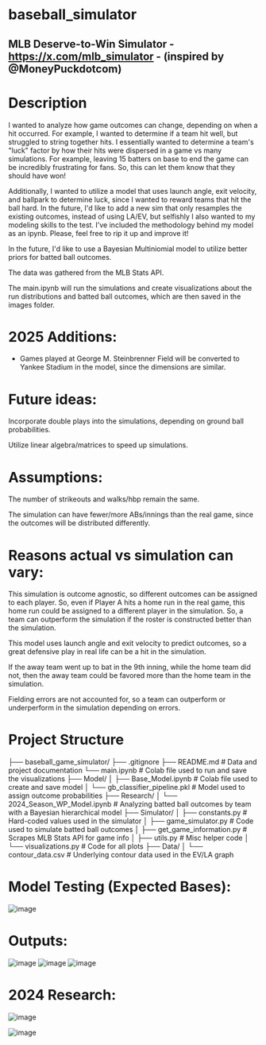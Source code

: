 # baseball_simulator
## MLB Deserve-to-Win Simulator - https://x.com/mlb_simulator - (inspired by @MoneyPuckdotcom)

# Description

I wanted to analyze how game outcomes can change, depending on when a hit occurred. For example, I wanted to determine if a team hit well, but struggled to string together hits. I essentially wanted to determine a team's "luck" factor by how their hits were dispersed in a game vs many simulations. For example, leaving 15 batters on base to end the game can be incredibly frustrating for fans. So, this can let them know that they should have won!

Additionally, I wanted to utilize a model that uses launch angle, exit velocity, and ballpark to determine luck, since I wanted to reward teams that hit the ball hard. In the future, I'd like to add a new sim that only resamples the existing outcomes, instead of using LA/EV, but selfishly I also wanted to my modeling skills to the test. I've included the methodology behind my model as an ipynb. Please, feel free to rip it up and improve it!

In the future, I'd like to use a Bayesian Multiniomial model to utilize better priors for batted ball outcomes.

The data was gathered from the MLB Stats API.

The main.ipynb will run the simulations and create visualizations about the run distributions and batted ball outcomes, which are then saved in the images folder.

# 2025 Additions:

- Games played at George M. Steinbrenner Field will be converted to Yankee Stadium in the model, since the dimensions are similar.

# Future ideas:

Incorporate double plays into the simulations, depending on ground ball probabilities.

Utilize linear algebra/matrices to speed up simulations.

# Assumptions:

The number of strikeouts and walks/hbp remain the same.

The simulation can have fewer/more ABs/innings than the real game, since the outcomes will be distributed differently.

# Reasons actual vs simulation can vary:

This simulation is outcome agnostic, so different outcomes can be assigned to each player. So, even if Player A hits a home run in the real game, this home run could be assigned to a different player in the simulation. So, a team can outperform the simulation if the roster is constructed better than the simulation.

This model uses launch angle and exit velocity to predict outcomes, so a great defensive play in real life can be a hit in the simulation.

If the away team went up to bat in the 9th inning, while the home team did not, then the away team could be favored more than the home team in the simulation.

Fielding errors are not accounted for, so a team can outperform or underperform in the simulation depending on errors.

# Project Structure

├── baseball_game_simulator/
├── .gitignore
├── README.md # Data and project documentation
└── main.ipynb # Colab file used to run and save the visualizations
├── Model/
│   ├── Base_Model.ipynb # Colab file used to create and save model
│   └── gb_classifier_pipeline.pkl # Model used to assign outcome probabilities
├── Research/
│   └── 2024_Season_WP_Model.ipynb # Analyzing batted ball outcomes by team with a Bayesian hierarchical model
├── Simulator/
│   ├── constants.py # Hard-coded values used in the simulator
│   ├── game_simulator.py # Code used to simulate batted ball outcomes
│   ├── get_game_information.py # Scrapes MLB Stats API for game info
│   ├── utils.py # Misc helper code
│   └── visualizations.py # Code for all plots
├── Data/
│   └── contour_data.csv # Underlying contour data used in the EV/LA graph

# Model Testing (Expected Bases):

![image](https://github.com/user-attachments/assets/4c8390a4-3467-4992-b160-f6d54e4af679)

# Outputs:

![image](https://github.com/user-attachments/assets/21e0a3b1-2114-4134-88d6-0284c76af581)
![image](https://github.com/user-attachments/assets/94a04426-ba4e-40a0-ac36-06533fba7b6e)
![image](https://github.com/user-attachments/assets/75a29e0d-7eff-490b-bac1-34fe6c9af2d9)

# 2024 Research:

![image](https://github.com/user-attachments/assets/c3482c9c-cbfd-426d-b2a2-71b01165d0fb)

![image](https://github.com/user-attachments/assets/e74267f4-fe24-47f3-a075-1f9405c27612)




